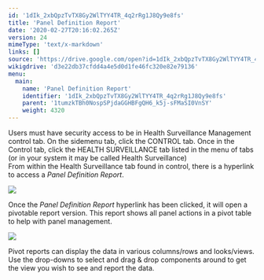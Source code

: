```yaml
---
id: '1dIk_2xbQpzTvTX8Gy2WlTYY4TR_4q2rRg1J8Qy9e8fs'
title: 'Panel Definition Report'
date: '2020-02-27T20:16:02.265Z'
version: 24
mimeType: 'text/x-markdown'
links: []
source: 'https://drive.google.com/open?id=1dIk_2xbQpzTvTX8Gy2WlTYY4TR_4q2rRg1J8Qy9e8fs'
wikigdrive: 'd3e22db37cfdd4a4e5d0d1fe46fc320e82e79136'
menu:
  main:
    name: 'Panel Definition Report'
    identifier: '1dIk_2xbQpzTvTX8Gy2WlTYY4TR_4q2rRg1J8Qy9e8fs'
    parent: '1tumzkTBh0NospSPjdaGGHBFgQH6_k5j-sFMaSI0VnSY'
    weight: 4320
---
```

Users must have security access to be in Health Surveillance Management control tab. On the sidemenu tab, click the CONTROL tab. Once in the Control tab, click the HEALTH SURVEILLANCE tab listed in the menu of tabs (or in your system it may be called Health Surveillance)  
From within the Health Surveillance tab found in control, there is a hyperlink to access a *Panel Definition Report*.
  
![](../panel-definition-report.assets/e3f89bef2f43ae220d81e6244ed79e53.png)  

Once the *Panel Definition Report* hyperlink has been clicked, it will open a pivotable report version. This report shows all panel actions in a pivot table to help with panel management.
  
![](../panel-definition-report.assets/a4fcc0f569e9ded42dff5f479f56731b.png)  

Pivot reports can display the data in various columns/rows and looks/views. Use the drop-downs to select and drag & drop components around to get the view you wish to see and report the data.
